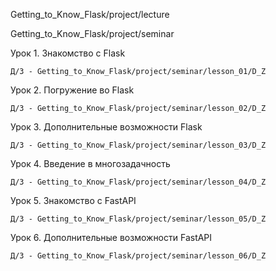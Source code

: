 
Getting_to_Know_Flask/project/lecture

Getting_to_Know_Flask/project/seminar



Урок 1. Знакомство с Flask

    Д/З - Getting_to_Know_Flask/project/seminar/lesson_01/D_Z


Урок 2. Погружение во Flask

    Д/З - Getting_to_Know_Flask/project/seminar/lesson_02/D_Z


Урок 3. Дополнительные возможности Flask

    Д/З - Getting_to_Know_Flask/project/seminar/lesson_03/D_Z


Урок 4. Введение в многозадачность

    Д/З - Getting_to_Know_Flask/project/seminar/lesson_04/D_Z


Урок 5. Знакомство с FastAPI

    Д/З - Getting_to_Know_Flask/project/seminar/lesson_05/D_Z


Урок 6. Дополнительные возможности FastAPI

    Д/З - Getting_to_Know_Flask/project/seminar/lesson_06/D_Z

